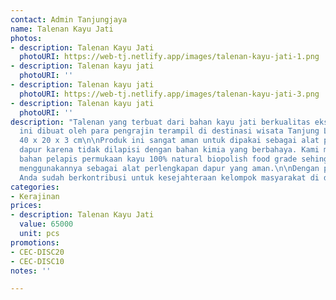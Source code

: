 ```yaml
---
contact: Admin Tanjungjaya
name: Talenan Kayu Jati
photos:
- description: Talenan Kayu Jati
  photoURI: https://web-tj.netlify.app/images/talenan-kayu-jati-1.png
- description: Talenan kayu jati
  photoURI: ''
- description: Talenan kayu jati
  photoURI: https://web-tj.netlify.app/images/talenan-kayu-jati-3.png
- description: Talenan kayu jati
  photoURI: ''
description: "Talenan yang terbuat dari bahan kayu jati berkualitas ekspor. Produk
  ini dibuat oleh para pengrajin terampil di destinasi wisata Tanjung Lesung.\n\nUkuran:
  40 x 20 x 3 cm\n\nProduk ini sangat aman untuk dipakai sebagai alat perlengkapan
  dapur karena tidak dilapisi dengan bahan kimia yang berbahaya. Kami menggunakan
  bahan pelapis permukaan kayu 100% natural biopolish food grade sehingga Anda dapat
  menggunakannya sebagai alat perlengkapan dapur yang aman.\n\nDengan pembelian ini,
  Anda sudah berkontribusi untuk kesejahteraan kelompok masyarakat di desa kami. "
categories:
- Kerajinan
prices:
- description: Talenan Kayu Jati
  value: 65000
  unit: pcs
promotions:
- CEC-DISC20
- CEC-DISC10
notes: ''

---
```

